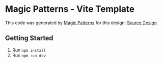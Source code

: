 # Magic Patterns - Vite Template

This code was generated by [Magic Patterns](https://magicpatterns.com) for this design: [Source Design](https://www.magicpatterns.com/c/rmbsxwp5gizrfb2ubwa69g)

## Getting Started

1. Run `npm install`
2. Run `npm run dev`
